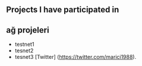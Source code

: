 ## Projects I have participated in

## ağ projeleri

- testnet1
- tesnet2
- tesnet3
[Twitter] (https://twitter.com/marici1988).
